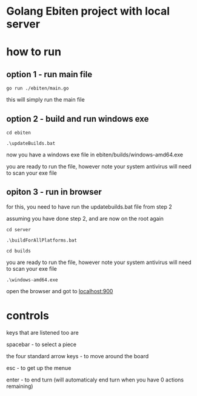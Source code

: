 # Golang Ebiten project with local server

# how to run
## option 1 - run main file
 `go run ./ebiten/main.go`
 
 this will simply run the main file
## option 2 - build and run windows exe
 `cd ebiten`
 
 `.\updateBuilds.bat`

 now you have a windows exe file in ebiten/builds/windows-amd64.exe

you are ready to run the file, however note your system antivirus will need to scan your exe file

## opiton 3 - run in browser
for this, you need to have run the updatebuilds.bat file from step 2

assuming you have done step 2, and are now on the root again

`cd server`

`.\buildForAllPlatforms.bat`

`cd builds`

you are ready to run the file, however note your system antivirus will need to scan your exe file

`.\windows-amd64.exe`

open the browser and got to [localhost:900](http://localhost:9090/static/)

# controls
keys that are listened too are

spacebar - to select a piece

the four standard arrow keys - to move around the board

esc - to get up the menue

enter - to end turn (will automaticaly end turn when you have 0 actions remaining)
